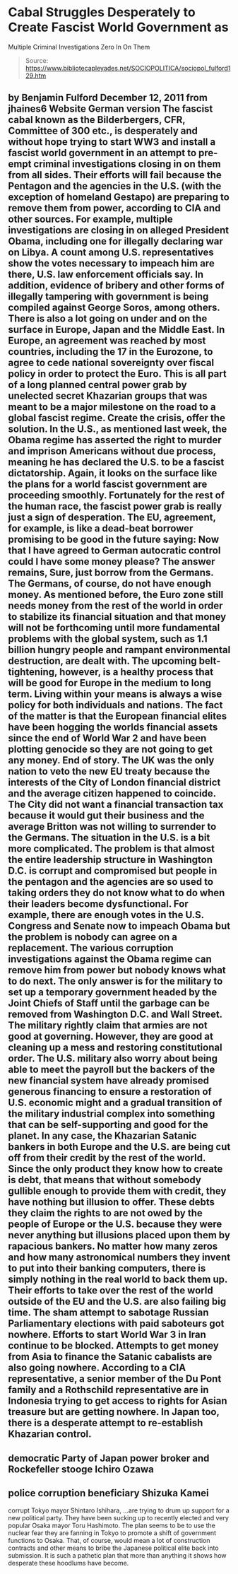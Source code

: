 # Cabal Struggles Desperately to Create Fascist World Government as 
Multiple Criminal Investigations Zero In On Them

> Source: https://www.bibliotecapleyades.net/SOCIOPOLITICA/sociopol_fulford129.htm

by Benjamin Fulford
December 12, 2011
from
jhaines6 Website
German version
The fascist cabal known as
the Bilderbergers,
CFR,
Committee of 300 etc., is desperately and
without hope trying to start WW3 and install a fascist world government in
an attempt to pre-empt criminal investigations closing in on them from all
sides.
Their efforts will fail because the Pentagon and
the agencies in the U.S. (with the exception of homeland Gestapo) are
preparing to remove them from power, according to CIA and other sources.
For example, multiple investigations are closing
in on alleged President
Obama, including one for illegally
declaring
war on Libya.
A count among U.S. representatives show the
votes necessary to impeach him are there, U.S. law enforcement officials
say. In addition, evidence of bribery and other forms of illegally tampering
with government is being compiled against
George Soros, among others. There is
also a lot going on under and on the surface in Europe, Japan and the Middle
East.
In Europe, an agreement was reached by most countries, including the 17 in
the Eurozone, to agree to cede national sovereignty over fiscal policy in
order to protect the Euro. This is all part of a long planned central power
grab by unelected secret Khazarian groups that was meant to be a major
milestone on the road to a global fascist regime. Create the crisis, offer
the solution.
In the U.S., as mentioned last week, the Obama regime has asserted
the right to murder and imprison Americans without due process,
meaning he has declared the U.S. to be a fascist dictatorship. Again, it
looks on the surface like the plans for a world fascist government are
proceeding smoothly.
Fortunately for the rest of the human race, the fascist power grab is really
just a sign of desperation.
The EU, agreement, for example, is like a dead-beat borrower promising to be
good in the future saying:
Now that I have agreed to German autocratic
control could I have some money please?
The answer remains,
Sure, just borrow from the Germans.
The Germans, of course, do not have enough
money.
As mentioned before, the Euro zone still needs
money from the rest of the world in order to stabilize its financial
situation and that money will not be forthcoming until more fundamental
problems with the global system, such as 1.1 billion hungry people and
rampant environmental destruction, are dealt with.
The upcoming belt-tightening, however, is a
healthy process that will be good for Europe in the medium to long term.
Living within your means is always a wise policy for both individuals and
nations.
The fact of the matter is that the European financial elites have been
hogging the worlds financial assets since the end of World War 2 and have
been plotting genocide so they are not going to get any money. End of story.
The UK was the only nation to veto the new EU treaty because the interests
of the City of London financial district and the average citizen happened to
coincide. The City did not want a financial transaction tax because it would
gut their business and the average Britton was not willing to surrender to
the Germans.
The situation in the U.S. is a bit more complicated. The problem is that
almost the entire leadership structure
in Washington D.C. is corrupt and
compromised but people in the pentagon and the agencies are so used to
taking orders they do not know what to do when their leaders become
dysfunctional.
For example, there are enough votes in the U.S. Congress and Senate now to
impeach Obama but the problem is nobody can agree on a replacement.
The various corruption investigations against the Obama regime can remove
him from power but nobody knows what to do next. The only answer is for the
military to set up a temporary government headed by the Joint Chiefs of
Staff until the garbage can be removed from Washington D.C. and Wall Street.
The military rightly claim that armies are not
good at governing. However, they are good at cleaning up a mess and
restoring constitutional order.
The U.S. military also worry about being able to meet the payroll but the
backers of the new financial system have already promised generous financing
to ensure a restoration of U.S. economic might and a gradual transition of
the military industrial complex into something that can be self-supporting
and good for the planet.
In any case,
the Khazarian Satanic bankers in both
Europe and the U.S. are being cut off from their credit by the rest of the
world. Since the only product they know how to create is debt, that means
that without somebody gullible enough to provide them with credit, they have
nothing but illusion to offer.
These debts they claim the rights to are not
owed by the people of Europe or the U.S. because they were never anything
but illusions placed upon them by rapacious bankers. No matter how many
zeros and how many astronomical numbers they invent to put into their
banking computers, there is simply nothing in the real world to back them
up.
Their efforts to take over the rest of the world outside of the EU and the
U.S. are also failing big time. The sham attempt to sabotage Russian
Parliamentary elections with paid saboteurs got nowhere. Efforts to
start
World War 3 in Iran continue to be blocked.
Attempts to get money from Asia to finance the Satanic cabalists are also
going nowhere.
According to a CIA representative, a senior
member of
the Du Pont family and a
Rothschild representative are in Indonesia
trying to get access to rights for Asian treasure but are getting nowhere.
In Japan too, there is a desperate attempt to re-establish Khazarian
control.
-
democratic Party of Japan power broker
and
Rockefeller stooge Ichiro Ozawa
-
police corruption beneficiary Shizuka
Kamei
-
corrupt Tokyo mayor Shintaro Ishihara,
...are trying to drum up support for a new
political party.
They have been sucking up to recently elected
and very popular Osaka mayor Toru Hashimoto.
The plan seems to be to use the nuclear fear
they are fanning in Tokyo to promote a shift of government functions to
Osaka. That, of course, would mean a lot of construction contracts and other
means to bribe the Japanese political elite back into submission.
It is such a pathetic plan that more than
anything it shows how desperate these hoodlums have become.
